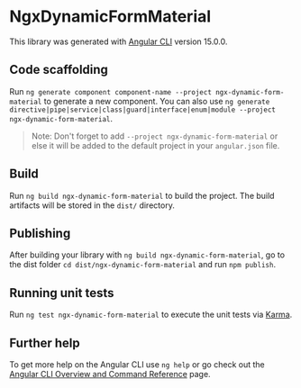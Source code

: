 # NgxDynamicFormMaterial

This library was generated with [Angular CLI](https://github.com/angular/angular-cli) version 15.0.0.

## Code scaffolding

Run `ng generate component component-name --project ngx-dynamic-form-material` to generate a new component. You can also use `ng generate directive|pipe|service|class|guard|interface|enum|module --project ngx-dynamic-form-material`.
> Note: Don't forget to add `--project ngx-dynamic-form-material` or else it will be added to the default project in your `angular.json` file. 

## Build

Run `ng build ngx-dynamic-form-material` to build the project. The build artifacts will be stored in the `dist/` directory.

## Publishing

After building your library with `ng build ngx-dynamic-form-material`, go to the dist folder `cd dist/ngx-dynamic-form-material` and run `npm publish`.

## Running unit tests

Run `ng test ngx-dynamic-form-material` to execute the unit tests via [Karma](https://karma-runner.github.io).

## Further help

To get more help on the Angular CLI use `ng help` or go check out the [Angular CLI Overview and Command Reference](https://angular.io/cli) page.
